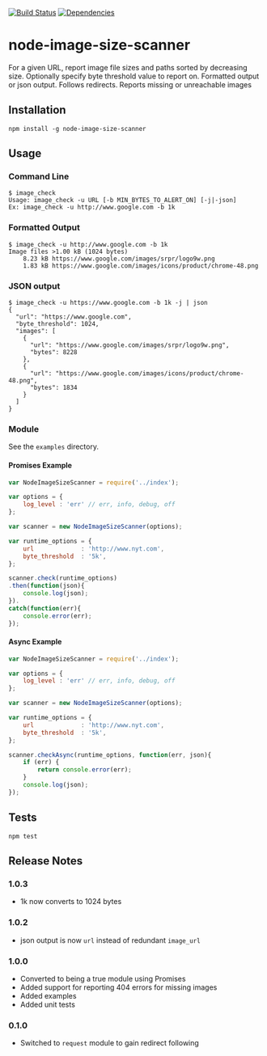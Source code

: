 [![Build Status](https://travis-ci.org/rv-kip/node-image-size-scanner.svg?branch=master)](https://travis-ci.org/rv-kip/node-image-size-scanner)
[![Dependencies](https://david-dm.org/rv-kip/node-image-size-scanner.svg)](https://david-dm.org/rv-kip/node-image-size-scanner)

node-image-size-scanner
=======================
For a given URL, report image file sizes and paths sorted by decreasing size. Optionally specify byte threshold value to report on. Formatted output or json output. Follows redirects. Reports missing or unreachable images

## Installation ##
`npm install -g node-image-size-scanner`

## Usage ##
### Command Line ###
```
$ image_check
Usage: image_check -u URL [-b MIN_BYTES_TO_ALERT_ON] [-j|-json]
Ex: image_check -u http://www.google.com -b 1k
```
### Formatted Output ###
```
$ image_check -u http://www.google.com -b 1k
Image files >1.00 kB (1024 bytes)
    8.23 kB https://www.google.com/images/srpr/logo9w.png
    1.83 kB https://www.google.com/images/icons/product/chrome-48.png
```
### JSON output
```
$ image_check -u https://www.google.com -b 1k -j | json
{
  "url": "https://www.google.com",
  "byte_threshold": 1024,
  "images": [
    {
      "url": "https://www.google.com/images/srpr/logo9w.png",
      "bytes": 8228
    },
    {
      "url": "https://www.google.com/images/icons/product/chrome-48.png",
      "bytes": 1834
    }
  ]
}
```
### Module ###
See the `examples` directory.
#### Promises Example
```javascript
var NodeImageSizeScanner = require('../index');

var options = {
    log_level : 'err' // err, info, debug, off
};

var scanner = new NodeImageSizeScanner(options);

var runtime_options = {
    url             : 'http://www.nyt.com',
    byte_threshold  : '5k',
};

scanner.check(runtime_options)
.then(function(json){
    console.log(json);
}).
catch(function(err){
    console.error(err);
});
```
#### Async Example
```javascript
var NodeImageSizeScanner = require('../index');

var options = {
    log_level : 'err' // err, info, debug, off
};

var scanner = new NodeImageSizeScanner(options);

var runtime_options = {
    url             : 'http://www.nyt.com',
    byte_threshold  : '5k',
};

scanner.checkAsync(runtime_options, function(err, json){
    if (err) {
        return console.error(err);
    }
    console.log(json);
});
```


## Tests
`npm test`

## Release Notes
### 1.0.3
* 1k now converts to 1024 bytes

### 1.0.2
* json output is now `url` instead of redundant `image_url`

### 1.0.0
* Converted to being a true module using Promises
* Added support for reporting 404 errors for missing images
* Added examples
* Added unit tests

### 0.1.0
* Switched to `request` module to gain redirect following
